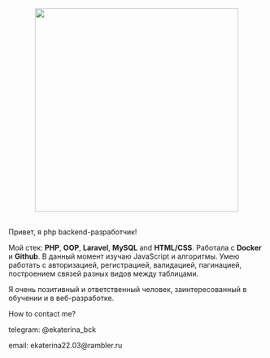 
<div id="header" align="center">
  <img src="https://media.giphy.com/media/6SPT4vjEWBPjECMXwr/giphy.gif" width="400"/>
</div>

<br>

<p>
  Привет, я php backend-разработчик!
</p>

<p>
  Мой стек: <b>PHP</b>, <b>OOP</b>, <b>Laravel</b>, <b>MySQL</b> and <b>HTML/CSS</b>. Работала с <b>Docker</b> и <b>Github</b>.
  В данный момент изучаю JavaScript и алгоритмы. Умею работать с авторизацией, регистрацией, валидацией, пагинацией, построением связей разных видов между таблицами.
</p>

<p>
  Я очень позитивный и ответственный человек, заинтересованный в обучении и в веб-разработке.
</p>

<div class="contacts">
    <p class="underlined">How to contact me?<p>
    <p>telegram: @ekaterina_bck</p>
    <p>email: ekaterina22.03@rambler.ru</p>
</div>

<style>
  .contacts {
    font-size: 14px;
  }
  .underlined {
    text-decoration: underlined
  }
